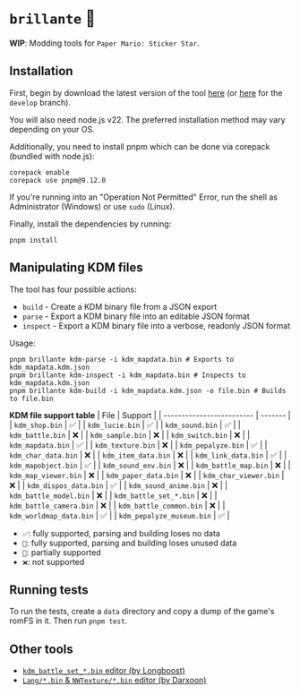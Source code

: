 # `brillante` 🌟
**WIP**: Modding tools for `Paper Mario: Sticker Star`.

## Installation
First, begin by download the latest version of the tool [here](https://github.com/shiguww/brillante/releases) (or [here](https://github.com/shiguww/brillante/archive/refs/heads/develop.zip) for the `develop` branch).

You will also need node.js v22. The preferred installation method may vary depending on your OS.

Additionally, you need to install pnpm which can be done via corepack (bundled with node.js):
```shell
corepack enable
corepack use pnpm@9.12.0
```

If you're running into an "Operation Not Permitted" Error, run the shell as Administrator (Windows) or use `sudo` (Linux).

Finally, install the dependencies by running:
```shell
pnpm install
```

## Manipulating KDM files
The tool has four possible actions:
* `build` - Create a KDM binary file from a JSON export
* `parse` - Export a KDM binary file into an editable JSON format
* `inspect` - Export a KDM binary file into a verbose, readonly JSON format

Usage:

``` shell
pnpm brillante kdm-parse -i kdm_mapdata.bin # Exports to kdm_mapdata.kdm.json
pnpm brillante kdm-inspect -i kdm_mapdata.bin # Inspects to kdm_mapdata.kdm.json
pnpm brillante kdm-build -i kdm_mapdata.kdm.json -o file.bin # Builds to file.bin
```

**KDM file support table**
| File                      | Support |
| ------------------------- | ------- |
| `kdm_shop.bin`            | ✅       |
| `kdm_lucie.bin`           | ✅       |
| `kdm_sound.bin`           | ✅       |
| `kdm_battle.bin`          | ❌       |
| `kdm_sample.bin`          | ❌       |
| `kdm_switch.bin`          | ❌       |
| `kdm_mapdata.bin`         | ✅       |
| `kdm_texture.bin`         | ❌       |
| `kdm_pepalyze.bin`        | ✅       |
| `kdm_char_data.bin`       | ❌       |
| `kdm_item_data.bin`       | ❌       |
| `kdm_link_data.bin`       | ✅       |
| `kdm_mapobject.bin`       | ✅       |
| `kdm_sound_env.bin`       | ❌       |
| `kdm_battle_map.bin`      | ❌       |
| `kdm_map_viewer.bin`      | ❌       |
| `kdm_paper_data.bin`      | ❌       |
| `kdm_char_viewer.bin`     | ❌       |
| `kdm_dispos_data.bin`     | ✅       |
| `kdm_sound_anime.bin`     | ❌       |
| `kdm_battle_model.bin`    | ❌       |
| `kdm_battle_set_*.bin`    | ❌       |
| `kdm_battle_camera.bin`   | ❌       |
| `kdm_battle_common.bin`   | ❌       |
| `kdm_worldmap_data.bin`   | ✅       |
| `kdm_pepalyze_museum.bin` | ✅       |

* `✅`: fully supported, parsing and building loses no data
* `🧪`: fully supported, parsing and building loses unused data
* `🚧`: partially supported
* `❌`: not supported

## Running tests
To run the tests, create a `data` directory and copy a dump of the game's romFS in it. Then run `pnpm test`.

## Other tools
- [`kdm_battle_set_*.bin` editor (by Longboost)](https://github.com/Longboost/battle-set-exporter/releases)
- [`Lang/*.bin` & `NWTexture/*.bin` editor (by Darxoon)](https://github.com/Darxoon/nw-tex)
